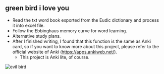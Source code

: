 ## green bird i love you

- Read the txt word book exported from the Eudic dictionary and process it into excel file.
- Follow the Ebbinghaus memory curve for word learning.
- Alternative study plans.
- After I finished writing, I found that this function is the same as Anki card, so if you want to know more about this project, please refer to the official website of Anki (https://apps.ankiweb.net/).
  - This project is Anki lite, of course.

![evil bird](https://i.ibb.co/7ytzHmt/983331e25477d704dcd3613bc57a026-transformed.png)
